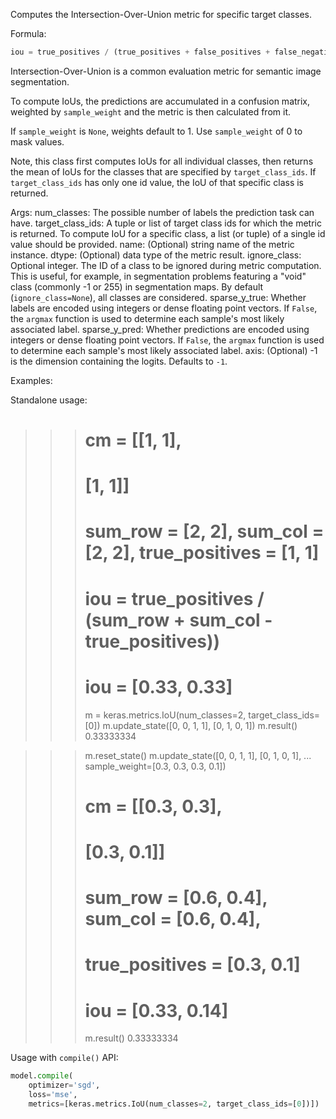 Computes the Intersection-Over-Union metric for specific target classes.

Formula:

```python
iou = true_positives / (true_positives + false_positives + false_negatives)
```
Intersection-Over-Union is a common evaluation metric for semantic image
segmentation.

To compute IoUs, the predictions are accumulated in a confusion matrix,
weighted by `sample_weight` and the metric is then calculated from it.

If `sample_weight` is `None`, weights default to 1.
Use `sample_weight` of 0 to mask values.

Note, this class first computes IoUs for all individual classes, then
returns the mean of IoUs for the classes that are specified by
`target_class_ids`. If `target_class_ids` has only one id value, the IoU of
that specific class is returned.

Args:
    num_classes: The possible number of labels the prediction task can have.
    target_class_ids: A tuple or list of target class ids for which the
        metric is returned. To compute IoU for a specific class, a list
        (or tuple) of a single id value should be provided.
    name: (Optional) string name of the metric instance.
    dtype: (Optional) data type of the metric result.
    ignore_class: Optional integer. The ID of a class to be ignored during
        metric computation. This is useful, for example, in segmentation
        problems featuring a "void" class (commonly -1 or 255) in
        segmentation maps. By default (`ignore_class=None`), all classes are
          considered.
    sparse_y_true: Whether labels are encoded using integers or
        dense floating point vectors. If `False`, the `argmax` function
        is used to determine each sample's most likely associated label.
    sparse_y_pred: Whether predictions are encoded using integers or
        dense floating point vectors. If `False`, the `argmax` function
        is used to determine each sample's most likely associated label.
    axis: (Optional) -1 is the dimension containing the logits.
        Defaults to `-1`.

Examples:

Standalone usage:

>>> # cm = [[1, 1],
>>> #        [1, 1]]
>>> # sum_row = [2, 2], sum_col = [2, 2], true_positives = [1, 1]
>>> # iou = true_positives / (sum_row + sum_col - true_positives))
>>> # iou = [0.33, 0.33]
>>> m = keras.metrics.IoU(num_classes=2, target_class_ids=[0])
>>> m.update_state([0, 0, 1, 1], [0, 1, 0, 1])
>>> m.result()
0.33333334

>>> m.reset_state()
>>> m.update_state([0, 0, 1, 1], [0, 1, 0, 1],
...                sample_weight=[0.3, 0.3, 0.3, 0.1])
>>> # cm = [[0.3, 0.3],
>>> #        [0.3, 0.1]]
>>> # sum_row = [0.6, 0.4], sum_col = [0.6, 0.4],
>>> # true_positives = [0.3, 0.1]
>>> # iou = [0.33, 0.14]
>>> m.result()
0.33333334

Usage with `compile()` API:

```python
model.compile(
    optimizer='sgd',
    loss='mse',
    metrics=[keras.metrics.IoU(num_classes=2, target_class_ids=[0])])
```
